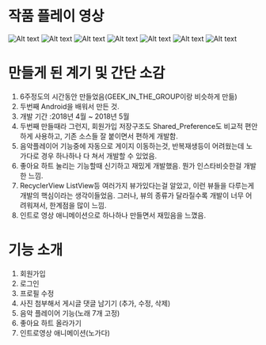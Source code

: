  **작품 플레이 영상**
=======================================
![Alt text](videos/application2_1.gif "application2_1")
![Alt text](videos/application2_2.gif "application2_2")
![Alt text](videos/application2_3.gif "application2_3")
![Alt text](videos/application2_4.gif "application2_4")
![Alt text](videos/application2_5.gif "application2_5")
![Alt text](videos/application2_6.gif "application2_6")
![Alt text](videos/application2_7.gif "application2_7")




**만들게 된 계기 및 간단 소감**
=======================================
1. 6주정도의 시간동안 만들었음(GEEK_IN_THE_GROUP이랑 비슷하게 만듦)
2. 두번째 Android을 배워서 만든 것. 
3. 개발 기간 :2018년 4월 ~ 2018년 5월 
4. 두번째 만들때라 그런지, 회원가입 저장구조도 Shared_Preference도 비교적 편안하게 사용하고, 기존 소스들 잘 붙이면서 편하게 개발함. 
5. 음악플레이어 기능중에 자동으로 게이지 이동하는것, 반복재생등이 어려웠는데 노가다로 경우 하나하나 다 쳐서 개발할 수 있었음.
6. 좋아요 하트 눌리는 기능할때 신기하고 재밌게 개발했음. 뭔가 인스타비슷한걸 개발한 느낌.
7. RecyclerView ListView등 여러가지 뷰가있다는걸 알았고, 이런 뷰들을 다루는게 개발의 핵심이라는 생각이들었음. 그러나, 뷰의 종류가 달라질수록 개발이 너무 어려워져서, 한계점을 많이 느낌.
8. 인트로 영상 애니메이션으로 하나하나 만들면서 재밌음을 느꼈음.

**기능 소개**
======================================
1. 회원가입
2. 로그인
3. 프로필 수정
4. 사진 첨부해서 게시글 댓글 남기기 (추가, 수정, 삭제)
5. 음악 플레이어 기능(노래 7개 고정)
6. 좋아요 하트 올라가기
7. 인트로영상 애니메이션(노가다)
